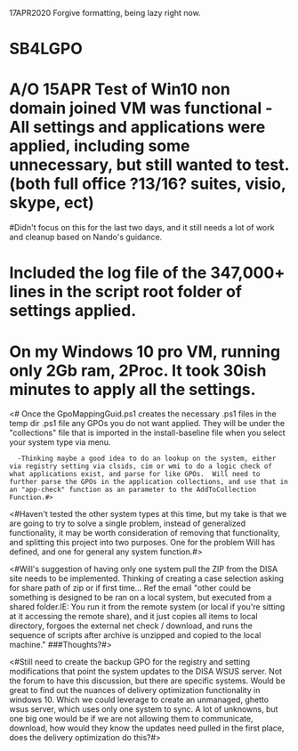 17APR2020
Forgive formatting, being lazy right now. 

# SB4LGPO

# A/O 15APR Test of Win10 non domain joined VM was functional - All settings and applications were applied, including some unnecessary, but still wanted to test. (both full office ?13/16? suites, visio, skype, ect)

#Didn't focus on this for the last two days, and it still needs a lot of work and cleanup based on Nando's guidance.

# Included the log file of the 347,000+ lines in the script root folder of settings applied.

# On my Windows 10 pro VM, running only 2Gb ram, 2Proc. It took 30ish minutes to apply all the settings.

<#
  Once the GpoMappingGuid.ps1 creates the necessary .ps1 files in the temp dir .ps1 file any GPOs you do not want applied.  They will be   under the "collections" file that is imported in the install-baseline file when you select your system type via menu.  
    
      -Thinking maybe a good idea to do an lookup on the system, either via registry setting via clsids, cim or wmi to do a logic check of what applications exist, and parse for like GPOs.  Will need to further parse the GPOs in the application collections, and use that in an "app-check" function as an parameter to the AddToCollection Function.#>


<#Haven't tested the other system types at this time, but my take is that we are going to try to solve a single problem, instead of generalized functionality, it may be worth consideration of removing that functionality, and splitting this project into two purposes.  One for the problem Will has defined, and one for general any system function.#>

<#Will's suggestion of having only one system pull the ZIP from the DISA site needs to be implemented.   Thinking of creating a case selection asking for share path of zip or if first time...  Ref the email "other could be something is designed to be ran on a local system, but executed from a shared folder.IE: You run it from the remote system (or  local if you're sitting at it accessing the remote share), and it just copies all items to local directory, forgoes the external net check / download, and runs the sequence of scripts after archive is unzipped and copied to the local machine."
###Thoughts?#>

<#Still need to create the backup GPO for the registry and setting modifications that point the system updates to the DISA WSUS server.
Not the forum to have this discussion, but there are specific systems.  Would be great to find out the nuances of delivery optimization functionality in windows 10.  Which we could leverage to create an unmanaged, ghetto wsus server, which uses only one system to sync. A lot of unknowns, but one big one would be if we are not allowing them to communicate, download, how would they know the updates need pulled in the first place, does the delivery optimization do this?#>
